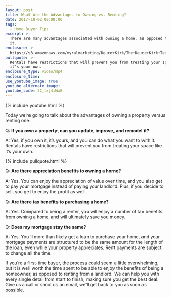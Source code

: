 ```yaml
---
layout: post
title: What Are the Advantages to Owning vs. Renting?
date: 2017-10-02 00:00:00
tags:
  - Home Buyer Tips
excerpt: >-
  There are many advantages associated with owning a home, as opposed to renting
  it.
enclosure: >-
  https://s3.amazonaws.com/vyralmarketing/Deuce+Kirk/The+Deuce+Kirk+Team+Advantages+of+owning+vs.+renting.mp4
pullquote: >-
  Rentals have restrictions that will prevent you from treating your space like
  it’s your own.
enclosure_type: video/mp4
enclosure_time:
use_youtube_image: true
youtube_alternate_image:
youtube_code: 3C_txj4iWxE
---
```



{% include youtube.html %}

Today we’re going to talk about the advantages of owning a property versus renting one.

Q: **If you own a property, can you update, improve, and remodel it?**

A: Yes, if you own it, it’s yours, and you can do what you want to with it. Rentals have restrictions that will prevent you from treating your space like it’s your own.

{% include pullquote.html %}

Q: **Are there appreciation benefits to owning a home?**

A: Yes. You can enjoy the appreciation of value over time, and you also get to pay your mortgage instead of paying your landlord. Plus, if you decide to sell, you get to enjoy the profit as well.

Q: **Are there tax benefits to purchasing a home?**

A: Yes. Compared to being a renter, you will enjoy a number of tax benefits from owning a home, and will ultimately save you money.

Q: **Does my mortgage stay the same?**

A: Yes. You’ll more than likely get a loan to purchase your home, and your mortgage payments are structured to be the same amount for the length of the loan, even while your property appreciates. Rent payments are subject to change all the time.

If you’re a first-time buyer, the process could seem a little overwhelming, but it is well worth the time spent to be able to enjoy the benefits of being a homeowner, as opposed to renting from a landlord. We can help you with every single detail from start to finish, making sure you get the best deal. Give us a call or shoot us an email, we’ll get back to you as soon as possible.